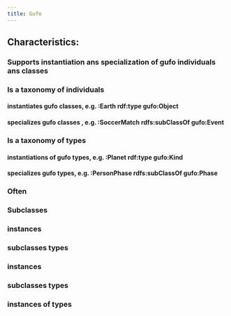 ```yaml
---
title: Gufo
---
```


## Characteristics:
### Supports instantiation  ans specialization of gufo individuals ans classes
### Is a taxonomy of individuals
#### instantiates gufo classes, e.g. :Earth rdf:type gufo:Object
#### specializes gufo classes , e.g. :SoccerMatch rdfs:subClassOf gufo:Event
### Is a taxonomy of types
#### instantiations of gufo types, e.g. :Planet rdf:type gufo:Kind
#### specializes gufo types, e.g. :PersonPhase rdfs:subClassOf gufo:Phase
### Often
### Subclasses
### instances
### subclasses types
### instances
### subclasses types
### instances of types
